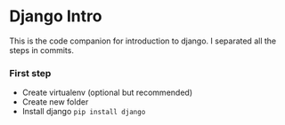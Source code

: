 Django Intro
============

This is the code companion for introduction to django. I separated all the steps in commits.

### First step
* Create virtualenv (optional but recommended)
* Create new folder
* Install django
```pip install django```

